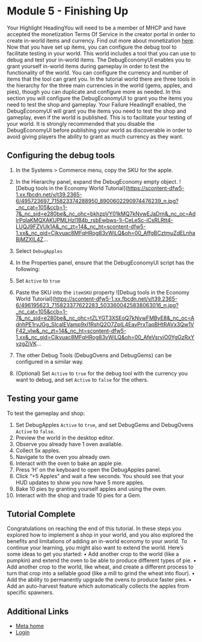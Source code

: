 # Module 5 - Finishing Up

 Your Highlight HeadingYou will need to be a member of MHCP and have accepted the monetization Terms Of
Service in the creator portal in order to create in-world items and currency.
Find out more about monetization
[here](/learn/documentation/mhcp-program/monetization/creator-monetization-partner-program). Now that you have set up items, you can configure the debug tool to facilitate
testing in your world. This world includes a tool that you can use to debug and test your in-world
items. The DebugEconomyUI enables you to grant yourself in-world items during
gameplay in order to test the functionality of the world. You can configure the
currency and number of items that the tool can grant you. In the tutorial world there are three tools in the hierarchy for the three main
currencies in the world (gems, apples, and pies), though you can duplicate and
configure more as needed. In this section you will configure the DebugEconomyUI to grant you the items you
need to test the shop and gameplay. Your Failure HeadingIf enabled, the DebugEconomyUI will grant you the items you need to test the
shop and gameplay, even if the world is published. This is to facilitate your
testing of your world. It is strongly recommended that you disable the DebugEconomyUI
before publishing your world as discoverable in order to avoid giving players
the ability to grant as much currency as they want.  

## Configuring the debug tools

1. In the Systems > Commerce menu, copy the SKU for the apple.
2. In the Hierarchy panel, expand the DebugEconomy empty object.
 ![Debug tools in the Economy World Tutorial](https://scontent-dfw5-1.xx.fbcdn.net/v/t39.2365-6/495723697_715823374288950_8900602290974476239_n.jpg?_nc_cat=105&ccb=1-7&_nc_sid=e280be&_nc_ohc=bkhzpVY01kMQ7kNvwEJaDrn&_nc_oc=AdlrPqlaKMQXAKUPMLHzl1B4b_rsbEwbws-1i-CeLeSc-iCsRLRtt4-LUQJ9FZVUk1A&_nc_zt=14&_nc_ht=scontent-dfw5-1.xx&_nc_gid=Cjkvuac8MFqHRog83vWiLQ&oh=00_AffgBCztmuZdELnhaBjMZXIL4Z...

1. Select `DebugApples`
2. In the Properties panel, ensure that the DebugEconomyUI script has the
following:
  1. Set `Active` to `true`
  2. Paste the SKU into the `itemSKU` property
 ![Debug tools in the Economy World Tutorial](https://scontent-dfw5-1.xx.fbcdn.net/v/t39.2365-6/496195623_715823377622283_5033600425838063016_n.jpg?_nc_cat=105&ccb=1-7&_nc_sid=e280be&_nc_ohc=tZLYGT3XSEoQ7kNvwFMByE8&_nc_oc=AdnhPE1rvJGg_SIcaIEVamp9xI1RshQ2O7ZpIL4EayPrxTapBHtRAVx3Qw1VF42_vIw&_nc_zt=14&_nc_ht=scontent-dfw5-1.xx&_nc_gid=Cjkvuac8MFqHRog83vWiLQ&oh=00_AfeVsryiO0YgGzRxYvzgZjVK...

1. The other Debug Tools (DebugOvens and DebugGems) can be configured in a similar
way.
2. (Optional) Set `Active` to `true` for the debug tool with the currency you want to debug, and set `Active` to `false` for the others.

## Testing your game

 To test the gameplay and shop:
1. Set DebugApples `Active` to `true`, and set DebugGems and DebugOvens `Active` to `false`.
2. Preview the world in the desktop editor.
3. Observe you already have 1 oven available.
4. Collect 5x apples.
5. Navigate to the oven you already own.
6. Interact with the oven to bake an apple pie.
7. Press ‘H’ on the keyboard to open the DebugApples panel.
8. Click “+5 Apples” and wait a few seconds. You should see that your HUD updates
to show you now have 5 more apples.
9. Bake 10 pies by granting yourself apples and using the oven.
10. Interact with the shop and trade 10 pies for a Gem.

## Tutorial Complete

 Congratulations on reaching the end of this tutorial. In these steps you
explored how to implement a shop in your world, and you also explored the benefits and
limitations of adding an in-world economy to your world. To continue your learning, you might also want to extend the world. Here’s some
ideas to get you started:
• Add another crop to the world (like a pumpkin) and extend the oven to be able to
produce different types of pie.
• Add another crop to the world, like wheat, and create a different process to
turn that crop into a sellable good (like a mill to grind the wheat into flour).
• Add the ability to permanently upgrade the ovens to produce faster pies.
• Add an auto-harvest feature which automatically collects the apples from
specific spawners.

## Additional Links
- [Meta home](https://developers.meta.com/horizon-worlds/)
- [Login](https://developers.meta.com/login/?redirect_uri=https%3A%2F%2Fdevelopers.meta.com%2Fhorizon-worlds%2Flearn%2Fdocumentation%2Ftutorial-worlds%2Feconomy-world-tutorial%2Fmodule-5-finishing-up%2F)

